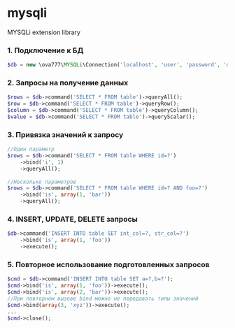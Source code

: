 # mysqli
MYSQLi extension library

### 1. Подключение к БД
```php
$db = new \ova777\MYSQLi\Connection('localhost', 'user', 'password', 'database');
```

### 2. Запросы на получение данных
```php
$rows = $db->command('SELECT * FROM table')->queryAll();
$row = $db->command('SELECT * FROM table')->queryRow();
$column = $db->command('SELECT * FROM table')->queryColumn();
$value = $db->command('SELECT * FROM table')->queryScalar();
```

### 3. Привязка значений к запросу
```php
//Один параметр
$rows = $db->command('SELECT * FROM table WHERE id=?')
    ->bind('i', 1)
    ->queryAll();
    
//Несколько параметров
$rows = $db->command('SELECT * FROM table WHERE id=? AND foo=?')
    ->bind('is', array(1, 'bar'))
    ->queryAll();
```

### 4. INSERT, UPDATE, DELETE запросы
```php
$db->command('INSERT INTO table SET int_col=?, str_col=?')
    ->bind('is', array(1, 'foo'))
    ->execute();
```

### 5. Повторное использование подготовленных запросов
```php
$cmd = $db->command('INSERT INTO table SET a=?,b=?');
$cmd->bind('is', array(1, 'foo'))->execute();
$cmd->bind('is', array(2, 'bar'))->execute();
//При повторном вызове bind можно не передавать типы значений
$cmd->bind(array(3, 'xyz'))->execute();
...
$cmd->close();
```